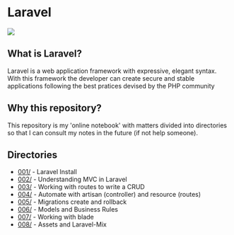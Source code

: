 # Laravel

![](https://camo.githubusercontent.com/c4b3056564d4d97f40afa08cffefa26c2a695316/68747470733a2f2f7265732e636c6f7564696e6172792e636f6d2f6474666276766b79702f696d6167652f75706c6f61642f76313536363333313337372f6c61726176656c2d6c6f676f6c6f636b75702d636d796b2d7265642e737667)

## What is Laravel?
Laravel is a web application framework with expressive, elegant syntax. With this framework the developer can create secure and stable applications following the best pratices devised by the PHP community

## Why this repository?
This repository is my 'online notebook' with matters divided into directories so that I can consult my notes in the future (if not help someone).

## Directories

* [001/](https://github.com/g4br-4d3v/laravel-study/tree/master/001) - Laravel Install
* [002/](https://github.com/g4br-4d3v/laravel-study/tree/master/002) - Understanding MVC in Laravel
* [003/](https://github.com/g4br-4d3v/laravel-study/tree/master/003) - Working with routes to write a CRUD
* [004/](https://github.com/g4br-4d3v/laravel-study/tree/master/004) - Automate with artisan (controller) and resource (routes)
* [005/](https://github.com/g4br-4d3v/laravel-study/tree/master/005) - Migrations create and rollback
* [006/](https://github.com/g4br-4d3v/laravel-study/tree/master/006) - Models and Business Rules
* [007/](https://github.com/g4br-4d3v/laravel-study/tree/master/007) - Working with blade
* [008/](https://github.com/g4br-4d3v/laravel-study/tree/master/008) - Assets and Laravel-Mix
